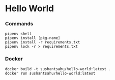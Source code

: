 # Hello World 


### Commands
    pipenv shell
    pipenv install [pkg-name]
    pipenv install -r requirements.txt
    pipenv lock -r > requirements.txt

### Docker
    docker build -t sushantsahu/hello-world:latest .
    docker run sushantsahu/hello-world:latest